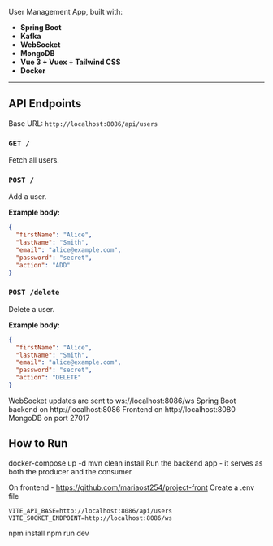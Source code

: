User Management App, built with:

- **Spring Boot** 
- **Kafka** 
- **WebSocket** 
- **MongoDB** 
- **Vue 3 + Vuex + Tailwind CSS** 
- **Docker**

---

## API Endpoints

Base URL: `http://localhost:8086/api/users`

### `GET /`
Fetch all users.

### `POST /`
Add a user.

**Example body:**
```json
{
  "firstName": "Alice",
  "lastName": "Smith",
  "email": "alice@example.com",
  "password": "secret",
  "action": "ADD"
}
```
### `POST /delete`
Delete a user.

**Example body:**
```json
{
  "firstName": "Alice",
  "lastName": "Smith",
  "email": "alice@example.com",
  "password": "secret",
  "action": "DELETE"
}
```
WebSocket updates are sent to ws://localhost:8086/ws
Spring Boot backend on http://localhost:8086
Frontend on http://localhost:8080
MongoDB on port 27017

## How to Run
docker-compose up -d
mvn clean install
Run the backend app - it serves as both the producer and the consumer 

On frontend - https://github.com/mariaost254/project-front
Create a .env file

```env
VITE_API_BASE=http://localhost:8086/api/users
VITE_SOCKET_ENDPOINT=http://localhost:8086/ws
```
npm install
npm run dev
